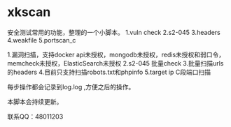 # xkscan
安全测试常用的功能，整理的一个小脚本。
1.vuln check
2.s2-045
3.headers
4.weakfile
5.portscan_c

1.漏洞扫描，支持docker api未授权，mongodb未授权，redis未授权和弱口令，memcheck未授权，ElasticSearch未授权
2.s2-045 批量check
3.批量扫描urls的headers
4.目前只支持扫描robots.txt和phpinfo
5.target ip C段端口扫描

每步操作都会记录到log.log ,方便之后的操作。

本脚本会持续更新。

联系QQ：48011203
